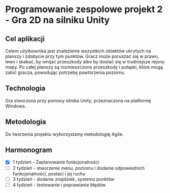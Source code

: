 # Programowanie zespolowe projekt 2 - Gra 2D na silniku Unity
## Cel aplikacji
Celem użytkownika jest znalezienie wszystkich obiektów ukrytych na planszy i zdobycie przy tym punktów. Gracz może poruszać się w prawo, lewo i skakać, by omijać przeszkody albo by dostać się w trudniejsze rejony mapy. Po całej planszy są rozmieszczone przeszkody i pułapki, które mogą zabić gracza, powodując potrzebę powtórzenia poziomu.

## Technologia
Gra stworzona przy pomocy silnika Unity, przeznaczona na platformę Windows.

## Metodologia
Do tworzenia projektu wykorzystamy metodologię Agile.

## Harmonogram

- [x] 1 tydzień - Zaplanowanie funkcjonalności 
- [ ] 2 tydzień - stworzenie menu, poziomu i dodanie odpowiednich funkcjonalności, postaci i jej ruchu
- [ ] 3 tydzień - dodanie znajdziek, systemu punktów
- [ ] 4 tydzień - testowanie i poprawianie błędów
